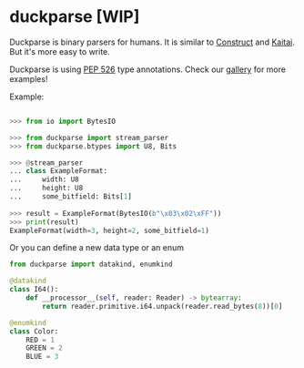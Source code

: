 # duckparse [WIP]

Duckparse is binary parsers for humans. 
It is similar to [Construct](https://construct.readthedocs.io/en/latest/) and [Kaitai](https://kaitai.io/). But it's more easy to write. 

Duckparse is using [PEP 526](https://www.python.org/dev/peps/pep-0526/) type annotations. Check our [gallery](https://github.com/CyberSaxosTiGER/duckparse/blob/master/gallery/) for more examples!

Example:

```python

>>> from io import BytesIO

>>> from duckparse import stream_parser
>>> from duckparse.btypes import U8, Bits

>>> @stream_parser
... class ExampleFormat:
...     width: U8
...     height: U8
...     some_bitfield: Bits[1]
 
>>> result = ExampleFormat(BytesIO(b"\x03\x02\xFF"))
>>> print(result)
ExampleFormat(width=3, height=2, some_bitfield=1)
```

Or you can define a new data type or an enum

```python
from duckparse import datakind, enumkind

@datakind
class I64():
    def __processor__(self, reader: Reader) -> bytearray:
        return reader.primitive.i64.unpack(reader.read_bytes(8))[0]

@enumkind
class Color:
    RED = 1
    GREEN = 2
    BLUE = 3

```

